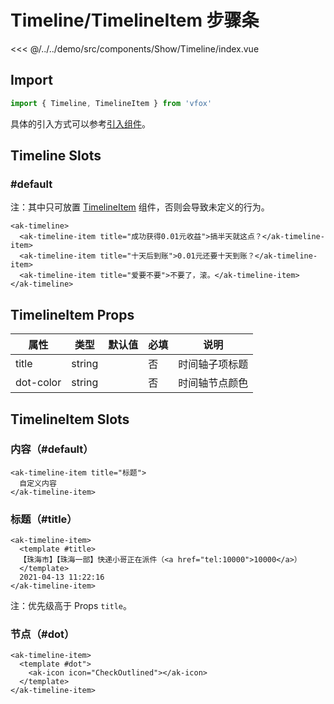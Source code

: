 # Timeline/TimelineItem 步骤条

<CodeDemo name="Timeline">

<<< @/../../demo/src/components/Show/Timeline/index.vue

</CodeDemo>

## Import

```js
import { Timeline, TimelineItem } from 'vfox'
```

具体的引入方式可以参考[引入组件](../guide/import.md)。

## Timeline Slots

### #default

注：其中只可放置 [TimelineItem](./Timeline.md#timelineitem-props) 组件，否则会导致未定义的行为。

```vue
<ak-timeline>
  <ak-timeline-item title="成功获得0.01元收益">搞半天就这点？</ak-timeline-item>
  <ak-timeline-item title="十天后到账">0.01元还要十天到账？</ak-timeline-item>
  <ak-timeline-item title="爱要不要">不要了，滚。</ak-timeline-item>
</ak-timeline>
```

## TimelineItem Props

| 属性      | 类型   | 默认值 | 必填 | 说明           |
| --------- | ------ | ------ | ---- | -------------- |
| title     | string |        | 否   | 时间轴子项标题 |
| dot-color | string |        | 否   | 时间轴节点颜色 |

## TimelineItem Slots

### 内容（#default）

```vue
<ak-timeline-item title="标题">
  自定义内容
</ak-timeline-item>
```

### 标题（#title）

```vue
<ak-timeline-item>
  <template #title>
  【珠海市】【珠海一部】快递小哥正在派件（<a href="tel:10000">10000</a>）
  </template>
  2021-04-13 11:22:16
</ak-timeline-item>
```

注：优先级高于 Props `title`。

### 节点（#dot）

```vue
<ak-timeline-item>
  <template #dot">
    <ak-icon icon="CheckOutlined"></ak-icon>
  </template>
</ak-timeline-item>
```
